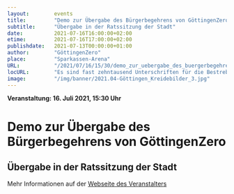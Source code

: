```yaml
---
layout:        events
title:         "Demo zur Übergabe des Bürgerbegehrens von GöttingenZero"
subtitle:      "Übergabe in der Ratssitzung der Stadt"
date:          2021-07-16T16:00:00+02:00
etime:         2021-07-16T17:00:00+02:00
publishdate:   2021-07-13T00:00:00+01:00
author:        "GöttingenZero"
place:         "Sparkassen-Arena"
URL:           "/2021/07/16/15/30/demo_zur_uebergabe_des_buergerbegehrens_von_goettingenzero"
locURL:        "Es sind fast zehntausend Unterschriften für die Bestrebung zusammengekommen, Göttingen bis 2030 klimaneutral zu machen."
image:         "/img/banner/2021.04-Göttingen_Kreidebilder_3.jpg"
---
```


**Veranstaltung: 16. Juli 2021, 15:30 Uhr**

Demo zur Übergabe des Bürgerbegehrens von GöttingenZero
===========

Übergabe in der Ratssitzung der Stadt
-----------

Mehr Informationen auf der [Webseite des
Veranstalters](https://www.goettingen-klimaneutral.de)
